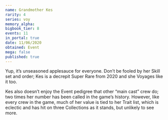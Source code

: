 ```yaml
---
name: Grandmother Kes
rarity: 4
series: voy
memory_alpha:
bigbook_tier: 8
events: 11
in_portal: true
date: 11/06/2020
obtained: Event
mega: false
published: true
---
```


Yup, it’s unseasoned applesauce for everyone. Don’t be fooled by her Skill set and order; Kes is a decrepit Super Rare from 2020 and she Voyages like it too.

Kes also doesn’t enjoy the Event pedigree that other “main cast” crew do; two times her number has been called in the game’s history. However, like every crew in the game, much of her value is tied to her Trait list, which is eclectic and has hit on three Collections as it stands, but unlikely to see more.

